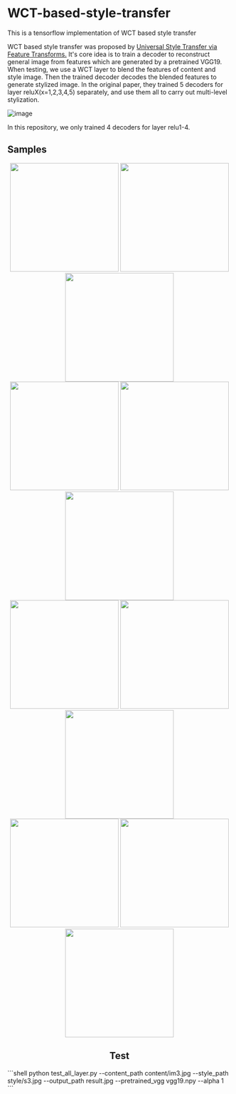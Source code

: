 # WCT-based-style-transfer
This is a  tensorflow implementation of WCT based style transfer

WCT based style transfer was proposed by [Universal Style Transfer via Feature Transforms.](http://xueshu.baidu.com/s?wd=paperuri%3A%28af912f3490e8e1a6c23a027c8aa87cd8%29&filter=sc_long_sign&tn=SE_xueshusource_2kduw22v&sc_vurl=http%3A%2F%2Farxiv.org%2Fabs%2F1705.08086&ie=utf-8&sc_us=12956352176356800874)
It's core idea is to train a decoder to reconstruct general image from features which are generated by a pretrained VGG19.
When testing, we use a WCT layer to blend the features of content and style image. Then the trained decoder decodes the blended features to generate stylized image.
In the original paper, they trained 5 decoders for layer reluX(x=1,2,3,4,5) separately, and use them all to carry out multi-level stylization.

![image](https://github.com/zhangcliff/WCT-based-style-transfer/blob/master/result/network.png)

In this repository, we only trained 4 decoders for layer relu1-4.

## Samples
<div align=center><img width="244" height="244" src="https://github.com/zhangcliff/WCT-based-style-transfer/blob/master/content/im4.jpg" >
<img width = "244" height="244" src ="https://github.com/zhangcliff/WCT-based-style-transfer/blob/master/style/s5.jpg">
<img width = "244" height="244" src="https://github.com/zhangcliff/WCT-based-style-transfer/blob/master/result/result_1.jpg">
<br>
<img width="244" height="244" src="https://github.com/zhangcliff/WCT-based-style-transfer/blob/master/content/im2.jpg" >
<img width = "244" height="244" src ="https://github.com/zhangcliff/WCT-based-style-transfer/blob/master/style/s2.jpg">
<img width = "244" height="244" src="https://github.com/zhangcliff/WCT-based-style-transfer/blob/master/result/result_3.jpg">
<br>
<img width="244" height="244" src="https://github.com/zhangcliff/WCT-based-style-transfer/blob/master/content/im3.jpg" >
<img width = "244" height="244" src ="https://github.com/zhangcliff/WCT-based-style-transfer/blob/master/style/s3.jpg">
<img width = "244" height="244" src="https://github.com/zhangcliff/WCT-based-style-transfer/blob/master/result/result_4.jpg">
<br>
<img width="244" height="244" src="https://github.com/zhangcliff/WCT-based-style-transfer/blob/master/content/im1.jpg" >
<img width = "244" height="244" src ="https://github.com/zhangcliff/WCT-based-style-transfer/blob/master/style/s1.jpg">
<img width = "244" height="244" src="https://github.com/zhangcliff/WCT-based-style-transfer/blob/master/result/result_2.jpg">
 <br> 
  
## Test
 <div align=left>
```shell
 python test_all_layer.py --content_path content/im3.jpg --style_path style/s3.jpg  --output_path result.jpg --pretrained_vgg vgg19.npy --alpha 1
 ```
